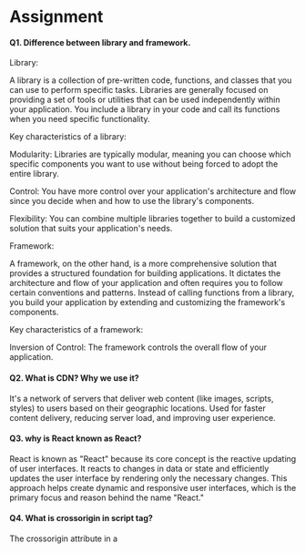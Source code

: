 
# Assignment

#### Q1. Difference between library and framework.

Library:

A library is a collection of pre-written code, functions, and classes that you can use to perform specific tasks. Libraries are generally focused on providing a set of tools or utilities that can be used independently within your application. You include a library in your code and call its functions when you need specific functionality.

Key characteristics of a library:

Modularity: Libraries are typically modular, meaning you can choose which specific components you want to use without being forced to adopt the entire library.

Control: You have more control over your application's architecture and flow since you decide when and how to use the library's components.

Flexibility: You can combine multiple libraries together to build a customized solution that suits your application's needs.

Framework:

A framework, on the other hand, is a more comprehensive solution that provides a structured foundation for building applications. It dictates the architecture and flow of your application and often requires you to follow certain conventions and patterns. Instead of calling functions from a library, you build your application by extending and customizing the framework's components.



Key characteristics of a framework:

Inversion of Control: The framework controls the overall flow of your application.

#### Q2. What is CDN? Why we use it?

It's a network of servers that deliver web content (like images, scripts, styles) to users based on their geographic locations.
Used for faster content delivery, reducing server load, and improving user experience.

#### Q3. why is React known as React?

React is known as "React" because its core concept is the reactive updating of user interfaces. It reacts to changes in data or state and efficiently updates the user interface by rendering only the necessary changes. This approach helps create dynamic and responsive user interfaces, which is the primary focus and reason behind the name "React."

#### Q4. What is crossorigin in script tag?

The crossorigin attribute in a <script> tag is used to specify how the browser should handle cross-origin requests when loading external scripts. Cross-origin requests occur when a web page tries to fetch resources (like scripts, stylesheets, images) from a different domain than the one the page is hosted on. This attribute is mainly used for security purposes.

When you include a script from an external domain using a <script> tag, adding the crossorigin attribute helps prevent potential security risks, like certain types of cross-site scripting (XSS) attacks. It also allows you to control how the browser handles cross-origin requests and ensures a safer loading process for external resources.

```javascript
<script src="https://example.com/my-script.js" crossorigin="anonymous"></script>

```

In this example, the external script from https://example.com is loaded with the crossorigin attribute set to "anonymous," indicating that the request should not include credentials.

#### Q5. what is difference between react.production .js and react.development.js files via CDN?

react.production.js:

This file is optimized for production environments.
It's smaller in size due to various optimizations, like minification and removal of development-specific checks and warnings.
Performance is prioritized over debugging and development convenience.
It's suitable for use in the final version of your application that will be deployed to users.

react.development.js:

This file is meant for development and debugging purposes.
It includes additional checks, warnings, and development-related features that assist developers in identifying issues and debugging code.
It's larger in size compared to the production version because of the extra development features.
It's helpful when you're actively working on your application and need detailed error messages and warnings to aid in development.

#### Q6. What is async and Defer?

async Attribute:

When you include the async attribute in a <script> tag, it indicates that the script can be downloaded asynchronously while the HTML parsing and rendering continue.
The script is executed as soon as it's downloaded, even if the rest of the page's content isn't fully loaded yet.

```javascript
<script src="script.js" async></script>

```

defer Attribute:

When you include the defer attribute in a <script> tag, it indicates that the script should be downloaded in the background while the HTML parsing continues.
The script is executed after the HTML parsing is complete, right before the DOMContentLoaded event. This ensures that the script execution doesn't block the rendering of the rest of the page.

```javascript
<script src="script.js" defer></script>

```